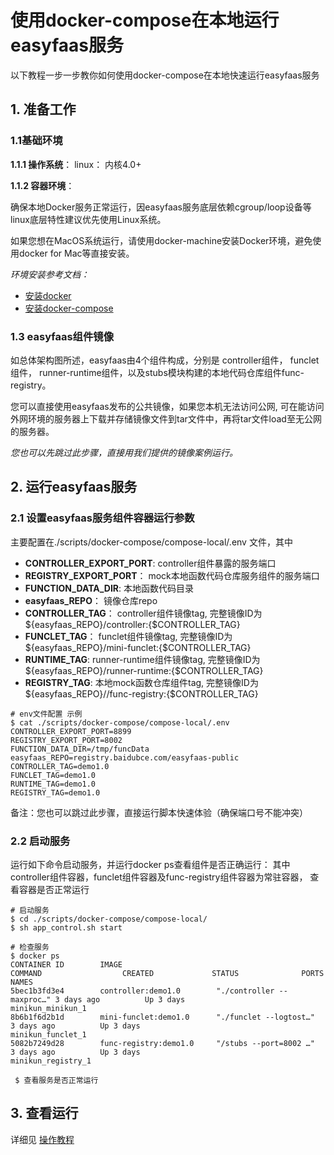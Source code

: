 # 使用docker-compose在本地运行easyfaas服务 

以下教程一步一步教你如何使用docker-compose在本地快速运行easyfaas服务


## 1. 准备工作 
### 1.1基础环境 
**1.1.1 操作系统**： linux： 内核4.0+

**1.1.2 容器环境**：

​		确保本地Docker服务正常运行，因easyfaas服务底层依赖cgroup/loop设备等linux底层特性建议优先使用Linux系统。

​		如果您想在MacOS系统运行，请使用docker-machine安装Docker环境，避免使用docker for Mac等直接安装。

*环境安装参考文档：*

- [安装docker](https://docs.docker.com/engine/install/)
- [安装docker-compose](https://docs.docker.com/compose/install/)

### 1.3 easyfaas组件镜像
如总体架构图所述，easyfaas由4个组件构成，分别是
controller组件， funclet组件， runner-runtime组件，以及stubs模块构建的本地代码仓库组件func-registry。

您可以直接使用easyfaas发布的公共镜像，如果您本机无法访问公网, 可在能访问外网环境的服务器上下载并存储镜像文件到tar文件中，再将tar文件load至无公网的服务器。

*您也可以先跳过此步骤，直接用我们提供的镜像案例运行。*


## 2. 运行easyfaas服务
### 2.1 设置easyfaas服务组件容器运行参数
主要配置在./scripts/docker-compose/compose-local/.env 文件，其中 
-  **CONTROLLER_EXPORT_PORT**: controller组件暴露的服务端口
-  **REGISTRY_EXPORT_PORT**： mock本地函数代码仓库服务组件的服务端口
-  **FUNCTION_DATA_DIR**: 本地函数代码目录
-  **easyfaas_REPO**： 镜像仓库repo
-  **CONTROLLER_TAG**： controller组件镜像tag, 完整镜像ID为${easyfaas_REPO}/controller:{$CONTROLLER_TAG}
-  **FUNCLET_TAG**： funclet组件镜像tag, 完整镜像ID为${easyfaas_REPO}/mini-funclet:{$CONTROLLER_TAG}
-  **RUNTIME_TAG**: runner-runtime组件镜像tag, 完整镜像ID为${easyfaas_REPO}/runner-runtime:{$CONTROLLER_TAG}
-  **REGISTRY_TAG**: 本地mock函数仓库组件tag, 完整镜像ID为${easyfaas_REPO}//func-registry:{$CONTROLLER_TAG}

```cassandraql
# env文件配置 示例
$ cat ./scripts/docker-compose/compose-local/.env 
CONTROLLER_EXPORT_PORT=8899
REGISTRY_EXPORT_PORT=8002
FUNCTION_DATA_DIR=/tmp/funcData
easyfaas_REPO=registry.baidubce.com/easyfaas-public
CONTROLLER_TAG=demo1.0
FUNCLET_TAG=demo1.0
RUNTIME_TAG=demo1.0
REGISTRY_TAG=demo1.0
```
备注：您也可以跳过此步骤，直接运行脚本快速体验（确保端口号不能冲突）

### 2.2 启动服务
运行如下命令启动服务，并运行docker ps查看组件是否正确运行：
其中controller组件容器，funclet组件容器及func-registry组件容器为常驻容器，
查看容器是否正常运行
```
# 启动服务 
$ cd ./scripts/docker-compose/compose-local/
$ sh app_control.sh start 

# 检查服务
$ docker ps 
CONTAINER ID        IMAGE                                       COMMAND                  CREATED             STATUS              PORTS               NAMES
5bec1b3fd3e4        controller:demo1.0        "./controller --maxproc…" 3 days ago          Up 3 days                               minikun_minikun_1
8b6b1f6d2b1d        mini-funclet:demo1.0      "./funclet --logtost…"    3 days ago          Up 3 days                               minikun_funclet_1
5082b7249d28        func-registry:demo1.0     "/stubs --port=8002 …"    3 days ago          Up 3 days                               minikun_registry_1

 $ 查看服务是否正常运行 
```

## 3. 查看运行
详细见 [操作教程](./op_func.md) 




